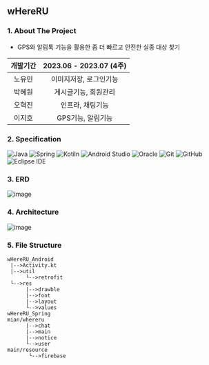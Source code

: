 ## wHereRU

### 1. About The Project
  - GPS와 알림톡 기능을 활용한 좀 더 빠르고 안전한 실종 대상 찾기

|개발기간| 2023.06 - 2023.07 (4주) |
|:--------:|:----:|
| 노유민 | 이미지저장, 로그인기능|
| 박혜원 | 게시글기능, 회원관리|
| 오혁진 | 인프라, 채팅기능|
| 이지호 | GPS기능, 알림기능|

### 2. Specification
![Java](https://img.shields.io/badge/Java-a95e13?style=for-the-badge&logo=java&logoColor=white&labelColor=gray&label=8)
![Spring](https://img.shields.io/badge/-Spring-6DB33F?style=for-the-badge&logo=spring&logoColor=white&labelColor=gray&label=5.3.23)
![Kotiln](https://img.shields.io/badge/kotlin-7F52FF.svg?&style=for-the-badge&logo=kotlin&logoColor=white)
![Android Studio](https://img.shields.io/badge/Android%20Studio-3DDC84.svg?&style=for-the-badge&logo=Android%20Studio&logoColor=white)
![Oracle](https://img.shields.io/badge/Oracle-DC382D?style=for-the-badge&logo=oracle&logoColor=white)
![Git](https://img.shields.io/badge/-Git-F05032?style=for-the-badge&logo=git&logoColor=white)
![GitHub](https://img.shields.io/badge/GitHub-e9967a?style=for-the-badge&logo=github&logoColor=white)
![Eclipse IDE](https://img.shields.io/badge/Eclipse%20IDE-782A90.svg?&style=for-the-badge&logo=Eclipse%20IDE&logoColor=white)

### 3. ERD
![image](https://github.com/YIJIHO/Proj_wHereRU/assets/127674150/ad30840b-f678-402d-aa8f-845217af807d)

### 4. Architecture
![image](https://github.com/YIJIHO/Proj_wHereRU/assets/127674150/f51fc9d1-e811-4b10-839a-ec5d4b113e7d)

### 5. File Structure
```plaintext
wHereRU_Android
 |-->Activity.kt
 |-->util
      └-->retrofit
 └-->res
      |-->drawble
      |-->font
      |-->layout
      └-->values
wHereRU_Spring
mian/whereru
      |-->chat
      |-->main
      |-->notice
      └-->user
main/resource
       └-->firebase
```

